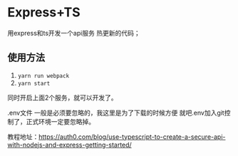 # Express+TS
用express和ts开发一个api服务
热更新的代码；

## 使用方法
1. `yarn run webpack`
2. `yarn start`

同时开启上面2个服务，就可以开发了。

.env文件 一般是必须要忽略的，我这里是为了下载的时候方便 就吧.env加入git控制了，正式环境一定要忽略掉。


教程地址：https://auth0.com/blog/use-typescript-to-create-a-secure-api-with-nodejs-and-express-getting-started/
